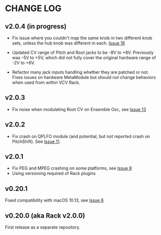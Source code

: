 # CHANGE LOG

## v2.0.4 (in progress)

- Fix issue where you couldn't map the same knob in two different knob sets, unless the hub knob was different in each. [Issue 16](https://github.com/4ms/4ms-vcv/issues/16)

- Updated CV range of Pitch and Root jacks to be -8V to +8V. Previously was -5V to +5V, which did not fully cover the original hardware range of -2V to +6V.

- Refactor many jack inputs handling whether they are patched or not. Fixes issues on hardware MetaModule but should not change behaviors when used from within VCV Rack.


## v2.0.3

- Fix noise when modulating Root CV on Ensemble Osc, see [Issue 13](https://github.com/4ms/4ms-vcv/issues/13)

## v2.0.2

- Fix crash on QPLFO module (and potential, but not reported crash on PitchShift). See [Issue 11](https://github.com/4ms/4ms-vcv/issues/11).

## v2.0.1

- Fix PEG and MPEG crashing on some platforms, see [Issue 9](https://github.com/4ms/4ms-vcv/issues/9)
- Using versioning required of Rack plugins


## v0.20.1 

Fixed compatibility with macOS 10.13, see [Issue 6](https://github.com/4ms/4ms-vcv/issues/6)

## v0.20.0 (aka Rack v2.0.0)

First release as a separate repository.


